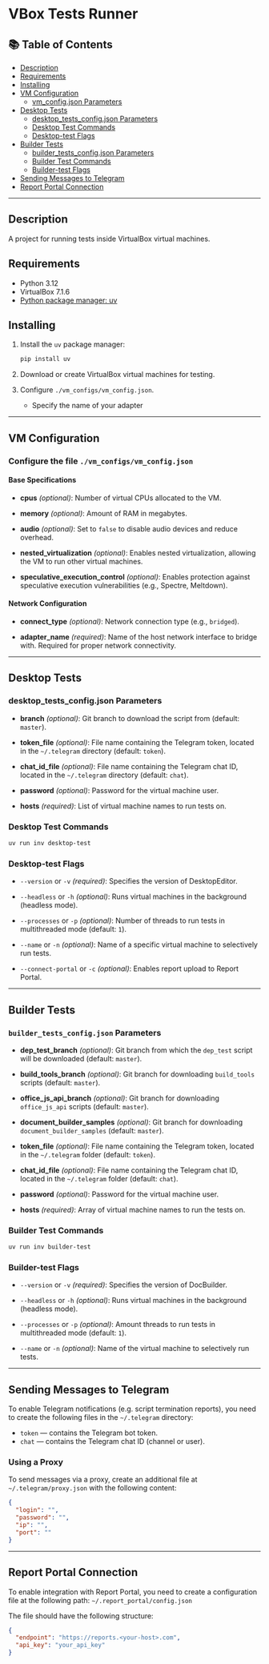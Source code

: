 # VBox Tests Runner

## 📚 Table of Contents

* [Description](#description)
* [Requirements](#requirements)
* [Installing](#installing)
* [VM Configuration](#vm-configuration)
  * [vm_config.json Parameters](#vmconfigjson-parameters)
* [Desktop Tests](#desktop-tests)
  * [desktop_tests_config.json Parameters](#desktop_tests_configjson-parameters)
  * [Desktop Test Commands](#desktop-test-commands)
  * [Desktop-test Flags](#desktop-test-flags)
* [Builder Tests](#builder-tests)
  * [builder_tests_config.json Parameters](#builder_tests_configjson-parameters)
  * [Builder Test Commands](#builder-test-commands)
  * [Builder-test Flags](#builder-test-flags)
* [Sending Messages to Telegram](#sending-messages-to-telegram)
* [Report Portal Connection](#report-portal-connection)
---

## Description

A project for running tests inside VirtualBox virtual machines.

## Requirements

* Python 3.12
* VirtualBox 7.1.6
* [Python package manager: uv](https://docs.astral.sh/uv/)

## Installing

1. Install the `uv` package manager:

   ```bash
   pip install uv
   ```

2. Download or create VirtualBox virtual machines for testing.

3. Configure `./vm_configs/vm_config.json`.
   * Specify the name of your adapter

---

## VM Configuration

### Configure the file `./vm_configs/vm_config.json`

#### Base Specifications

* **cpus** *(optional)*:
Number of virtual CPUs allocated to the VM.

* **memory** *(optional)*:
Amount of RAM in megabytes.

* **audio** *(optional)*:
Set to `false` to disable audio devices and reduce overhead.

* **nested_virtualization** *(optional)*:
Enables nested virtualization, allowing the VM to run other virtual machines.

* **speculative_execution_control** *(optional)*:
Enables protection against speculative execution
vulnerabilities (e.g., Spectre, Meltdown).

#### Network Configuration

* **connect_type** *(optional)*:
Network connection type (e.g., `bridged`).

* **adapter_name** *(required)*:
Name of the host network interface to
bridge with. Required for proper network connectivity.

---

## Desktop Tests

### desktop\_tests\_config.json Parameters

* **branch** *(optional)*:
Git branch to download the script from (default: `master`).

* **token_file** *(optional)*:
File name containing the Telegram token,
located in the `~/.telegram` directory (default: `token`).

* **chat_id_file** *(optional)*:
File name containing the Telegram chat ID,
located in the `~/.telegram` directory (default: `chat`).

* **password** *(optional)*:
Password for the virtual machine user.

* **hosts** *(required)*:
List of virtual machine names to run tests on.

### Desktop Test Commands

```bash
uv run inv desktop-test
```

### Desktop-test Flags

* `--version` or `-v` *(required)*:
Specifies the version of DesktopEditor.

* `--headless` or `-h` *(optional)*:
Runs virtual machines in the background (headless mode).

* `--processes` or `-p` *(optional)*:
Number of threads to run tests in multithreaded mode (default: `1`).

* `--name` or `-n` *(optional)*:
Name of a specific virtual machine to selectively run tests.

* `--connect-portal` or `-c` *(optional)*:
Enables report upload to Report Portal.

---

## Builder Tests

### `builder_tests_config.json` Parameters

* **dep_test_branch** *(optional)*:
Git branch from which the `dep_test`
script will be downloaded (default: `master`).

* **build_tools_branch** *(optional)*:
Git branch for downloading `build_tools` scripts (default: `master`).

* **office_js_api_branch** *(optional)*:
Git branch for downloading `office_js_api` scripts (default: `master`).

* **document_builder_samples** *(optional)*:
Git branch for downloading `document_builder_samples` (default: `master`).

* **token_file** *(optional)*:
File name containing the Telegram token,
located in the `~/.telegram` folder (default: `token`).

* **chat_id_file** *(optional)*:
File name containing the Telegram chat ID,
located in the `~/.telegram` folder (default: `chat`).

* **password** *(optional)*:
Password for the virtual machine user.

* **hosts** *(required)*:
Array of virtual machine names to run the tests on.

### Builder Test Commands

```bash
uv run inv builder-test
```

### Builder-test Flags

* `--version` or `-v` *(required)*:
Specifies the version of DocBuilder.

* `--headless` or `-h` *(optional)*:
Runs virtual machines in the background (headless mode).

* `--processes` or `-p` *(optional)*:
Amount threads to run tests in multithreaded mode (default: `1`).

* `--name` or `-n` *(optional)*:
Name of the virtual machine to selectively run tests.

---

## Sending Messages to Telegram

To enable Telegram notifications (e.g. script termination reports),
you need to create the following files in the `~/.telegram` directory:

* `token` — contains the Telegram bot token.
* `chat` — contains the Telegram chat ID (channel or user).

### Using a Proxy

To send messages via a proxy, create an additional file at
`~/.telegram/proxy.json` with the following content:

```json
{
  "login": "",
  "password": "",
  "ip": "",
  "port": ""
}
```

---

## Report Portal Connection

To enable integration with Report Portal,
you need to create a configuration file at the following path:
`~/.report_portal/config.json`

The file should have the following structure:

```json
{
  "endpoint": "https://reports.<your-host>.com",
  "api_key": "your_api_key"
}
